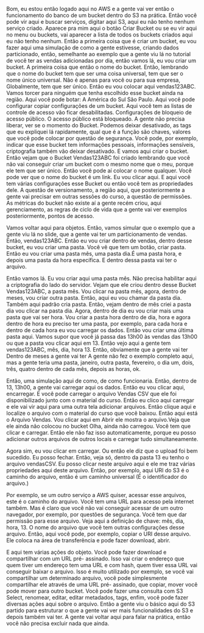 Bom, eu estou então logado aqui no AWS e a gente vai ver então o funcionamento do banco de um bucket dentro do S3 na prática.
Então você pode vir aqui e buscar serviços, digitar aqui S3, aqui eu não tenho nenhum serviço criado. Aparece pra mim aqui o botão Criar Bucket ou se eu vir aqui no menu ou buckets, vai aparecer a lista de todos os buckets criados aqui eu não tenho nenhum. Então a primeira coisa que é criar um bucket, eu vou fazer aqui uma simulação de como a gente estivesse, criando dados particionado, então, semelhante ao exemplo que a gente viu lá no tutorial de você ter as vendas adicionadas por dia, então vamos lá, eu vou criar um bucket. A primeira coisa que então o nome do bucket. Então, lembrando que o nome do bucket tem que ser uma coisa universal, tem que ser o nome único universal.
Não é apenas para você ou para sua empresa, Globalmente, tem que ser único.
Então eu vou colocar aqui vendas123ABC.  Vamos torcer para ninguém que tenha escolhido esse bucket ainda na região. Aqui você pode botar: A América do Sul São Paulo.
Aqui você pode configurar copiar configurações de um bucket. Aqui você tem as listas de controle de acesso vão ficar desabilitadas. Configurações de bloqueio de acesso público. O acesso público está bloqueado. A gente não precisa liberar, ver se o momento do Bucket.
Podemos deixar desativado, as tags que eu expliquei lá rapidamente, qual que é a função são chaves, valores que você pode colocar por questão de segurança. Você pode, por exemplo, indicar que esse bucket tem informações pessoais, informações sensíveis, criptografia também vão deixar desativado. E vamos aqui criar o bucket.
Então vejam que o Bucket Vendas123ABC foi criado lembrando que você não vai conseguir criar um bucket com o mesmo nome que o meu, porque ele tem que ser único. Então você pode aí colocar o nome qualquer. Você pode ver que o nome do bucket é um link. Eu vou clicar aqui.
E aqui você tem várias configurações esse Bucket ou então você tem as propriedades dele. 
A questão de versionamento, a região aqui, que posteriormente a gente vai precisar em outras sessões do curso, a questão de permissões. As métricas do bucket não existe aí a gente recém criou, aqui gerenciamento, as regras de ciclo de vida que a gente vai ver exemplos posteriormente, pontos de acesso.

Vamos voltar aqui para objetos. Então, vamos simular que o exemplo que a gente viu lá no slide, que a gente vai ter um particionamento de vendas.
Então, vendas123ABC. Então eu vou criar dentro de vendas, dentro desse bucket, eu vou criar uma pasta.
Você vê que tem um botão, criar pasta. Então eu vou criar uma pasta mês, uma pasta dia.É uma pasta hora, e depois uma pasta da hora específica. E dentro dessa pasta vai ter o arquivo.

Então vamos lá. Eu vou criar aqui uma pasta mês. Não precisa habilitar aqui a criptografia do lado do servidor.
Vejam que ele criou dentro desse Bucket Vendas123ABC, a pasta mês. Vou clicar na pasta mês, agora, dentro de meses, vou criar outra pasta. Então, aqui eu vou chamar da pasta dia. Também aqui padrão cria pasta. Então, vejam dentro de mês criei a pasta dia vou clicar na pasta dia. Agora, dentro de dia eu vou criar mais uma pasta que vai ser hora. Vou criar a pasta hora dentro de dia, hora e agora dentro de hora eu preciso ter uma pasta, por exemplo, para cada hora e dentro de cada hora eu vou carregar os dados. Então vou criar uma última pasta aqui.
Vamos supor que você já passa das 13h00 às vendas das 13h00 ou que a pasta vou clicar aqui em 13.
Então vejo aqui a gente tem vendas123ABC, mês, dia, hora 13.
Então, obviamente que a gente vai ter Dentro de meses a gente vai ter A gente não fez o exemplo completo aqui, mas a gente teria uma pasta, janeiro, outra pasta, fevereiro, o dia um, dois, três, quatro dentro de cada mês, depois as horas, ok.

Então, uma simulação aqui de como, de como funcionaria. Então, dentro de 13, 13h00, a gente vai carregar aqui os dados. Então eu vou clicar aqui, encarregar.
E você pode carregar o arquivo Vendas CSV que ele foi disponibilizado junto com o material do curso.
Então eu clico aqui carregar e ele vai vir aqui para uma outra tela adicionar arquivos. Então clique aqui e localize o arquivo com o material do curso que você baixou. Então aqui está o Arquivo Vendas. Vou clicar aqui em Abrir ele mostra o arquivo.Veja que ele ainda não colocou no bucket Olha, ainda não carregou. Você tem que clicar e carregar. Então ele não faz isso automaticamente, porque eu posso adicionar outros arquivos de outros locais
e carregar tudo simultaneamente.

Agora sim, eu vou clicar em carregar.
Ou então ele diz que o upload foi bem sucedido. Eu posso fechar.
Então, veja só, dentro da pasta 13 eu tenho o arquivo vendasCSV. Eu posso clicar neste arquivo aqui e ele me traz várias propriedades aqui deste arquivo.
Então, por exemplo, aqui URI do S3 é o caminho do arquivo, então é um caminho universal (É o identificador do arquivo.)

Por exemplo, se um outro serviço a AWS quiser, acessar esse arquivos, este é o caminho do arquivo.
Você tem uma URL para acesso pela internet também. Mas é claro que você não vai conseguir acessar de um outro navegador, por exemplo, por questões de segurança. Você tem que dar permissão para esse arquivo.
Veja aqui a definição de chave: mês, dia, hora, 13.
O nome do arquivo que você tem outras configurações desse arquivo. Então, aqui você pode, por exemplo, copiar o URI desse arquivo. Ele coloca na área de transferência e pode fazer download, abrir.

E aqui tem várias ações do objeto.
Você pode fazer download e compartilhar com um URL pré- assinado. Isso vai criar o endereço que quem tiver um endereço tem uma URL e com hash, quem tiver essa URL vai conseguir baixar o arquivo. Isso é muito utilizado por exemplo, se você vai compartilhar um determinado arquivo, você pode simplesmente compartilhar ele através de uma URL pré- assinado, que copiar, mover você pode mover para outro bucket.
Você pode fazer uma consulta com S3 Select, renomear, editar, editar metadados, tags, enfim, você pode fazer diversas ações aqui sobre o arquivo.
Então a gente viu o básico aqui do S3  partido para estruturar o que a gente vai ver mais funcionalidades do S3 e depois também vai ter. A gente vai voltar aqui para falar na prática, então você não precisa excluir nada que ainda.
